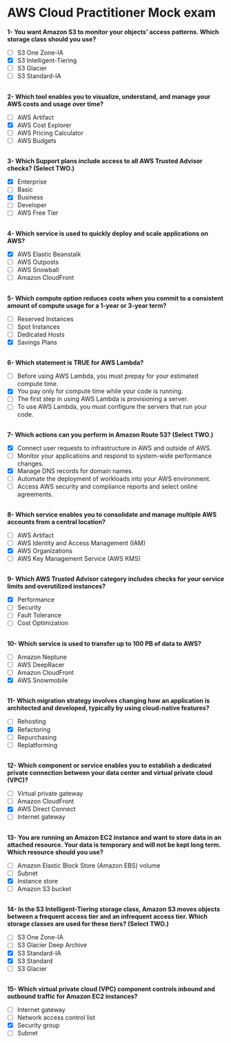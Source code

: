 # AWS Cloud Practitioner Mock exam 

**1- You want Amazon S3 to monitor your objects’ access patterns. Which storage class should you use?**
 - [ ] S3 One Zone-IA
 - [x] S3 Intelligent-Tiering
 - [ ] S3 Glacier
 - [ ] S3 Standard-IA
 ##
**2- Which tool enables you to visualize, understand, and manage your AWS costs and usage over time?**
 - [ ] AWS Artifact
 - [x] AWS Cost Explorer
 - [ ] AWS Pricing Calculator
 - [ ] AWS Budgets
 ##
 **3- Which Support plans include access to all AWS Trusted Advisor checks? (Select TWO.)**
 - [x] Enterprise
 - [ ] Basic
 - [x] Business
 - [ ] Developer
 - [ ] AWS Free Tier
 ##
  **4- Which service is used to quickly deploy and scale applications on AWS?**
 - [x] AWS Elastic Beanstalk
 - [ ] AWS Outposts
 - [ ] AWS Snowball
 - [ ] Amazon CloudFront
 ##
   **5- Which compute option reduces costs when you commit to a consistent amount of compute usage for a 1-year or 3-year term?**
 - [ ] Reserved Instances
 - [ ] Spot Instances
 - [ ] Dedicated Hosts
 - [x] Savings Plans
 ##
   **6- Which statement is TRUE for AWS Lambda?**
 - [ ] Before using AWS Lambda, you must prepay for your estimated compute time.
 - [x] You pay only for compute time while your code is running.
 - [ ] The first step in using AWS Lambda is provisioning a server.
 - [ ]  To use AWS Lambda, you must configure the servers that run your code.
 ##
**7- Which actions can you perform in Amazon Route 53? (Select TWO.)**
 - [x] Connect user requests to infrastructure in AWS and outside of AWS.
 - [ ] Monitor your applications and respond to system-wide performance changes.
 - [x] Manage DNS records for domain names.
 - [ ] Automate the deployment of workloads into your AWS environment.
 - [ ] Access AWS security and compliance reports and select online agreements.
 ##
 **8- Which service enables you to consolidate and manage multiple AWS accounts from a central location?**
 - [ ] AWS Artifact
 - [ ] AWS Identity and Access Management (IAM)
 - [x]  AWS Organizations
 - [ ] AWS Key Management Service (AWS KMS)
 ##
  **9- Which AWS Trusted Advisor category includes checks for your service limits and overutilized instances?**
 - [x] Performance
 - [ ] Security
 - [ ]  Fault Tolerance
 - [ ] Cost Optimization
 ##
   **10- Which service is used to transfer up to 100 PB of data to AWS?**
 - [ ] Amazon Neptune
 - [ ] AWS DeepRacer
 - [ ] Amazon CloudFront
 - [x] AWS Snowmobile
 ##
 **11- Which migration strategy involves changing how an application is architected and developed, typically by using cloud-native features?**
 - [ ] Rehosting
 - [x] Refactoring
 - [ ] Repurchasing
 - [ ] Replatforming
 ##
**12- Which component or service enables you to establish a dedicated private connection between your data center and virtual private cloud (VPC)?**
 - [ ] Virtual private gateway
 - [ ] Amazon CloudFront
 - [x] AWS Direct Connect
 - [ ] Internet gateway
 ##
 **13- You are running an Amazon EC2 instance and want to store data in an attached resource. Your data is temporary and will not be kept long term. Which resource should you use?**
 - [ ] Amazon Elastic Block Store (Amazon EBS) volume
 - [ ] Subnet
 - [x] Instance store
 - [ ] Amazon S3 bucket
 ##
  **14- In the S3 Intelligent-Tiering storage class, Amazon S3 moves objects between a frequent access tier and an infrequent access tier. Which storage classes are used for these tiers? (Select TWO.)**
 - [ ] S3 One Zone-IA
 - [ ] S3 Glacier Deep Archive
 - [x] S3 Standard-IA
 - [x] S3 Standard
 - [ ] S3 Glacier
 ##
   **15- Which virtual private cloud (VPC) component controls inbound and outbound traffic for Amazon EC2 instances?**
 - [ ] Internet gateway
 - [ ] Network access control list
 - [x] Security group
 - [ ] Subnet
 ##
